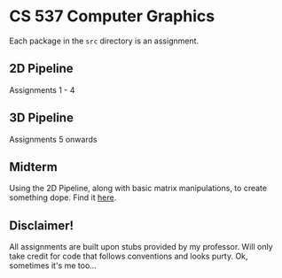 # CS 537 Computer Graphics
Each package in the `src` directory is an assignment.  

## 2D Pipeline
Assignments 1 - 4

## 3D Pipeline
Assignments 5 onwards

## Midterm
Using the 2D Pipeline, along with basic matrix manipulations, to 
create something dope. Find it [here](https://github.com/austince/midi-graphics).  


## Disclaimer!  
All assignments are built upon stubs provided by my professor. Will only take credit 
for code that follows conventions and looks purty. Ok, sometimes it's me too...  

